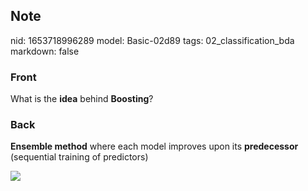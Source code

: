 ## Note
nid: 1653718996289
model: Basic-02d89
tags: 02_classification_bda
markdown: false

### Front
What is the <b>idea</b> behind <b>Boosting</b>?

### Back
<b>Ensemble method</b> where each model improves upon its <b>predecessor </b>(sequential training of predictors)

<img src="paste-b400bb82836a5f84a2d00733136ea9366adc1977.jpg">
